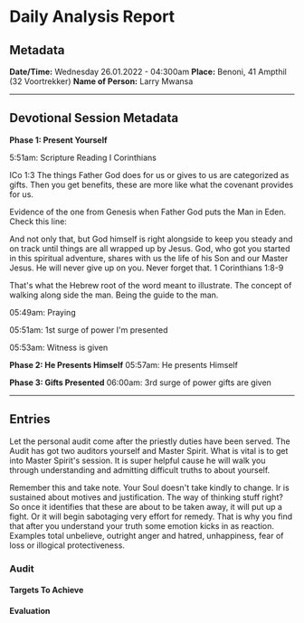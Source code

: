 # Daily Analysis Report

## Metadata

**Date/Time:** Wednesday 26.01.2022 - 04:300am
**Place:** Benoni, 41 Ampthil (32 Voortrekker)
**Name of Person:** Larry Mwansa
____

## Devotional Session Metadata

**Phase 1: Present Yourself**

5:51am: Scripture Reading I Corinthians

ICo 1:3
The things Father God does for us or gives to us are categorized as gifts. Then you get benefits, these are more like what the covenant provides for us.

Evidence of the one from Genesis when Father God puts the Man in Eden. Check this line:

And not only that, but God himself is right alongside to keep you steady and on track until things are all wrapped up by Jesus. God, who got you started in this spiritual adventure, shares with us the life of his Son and our Master Jesus. He will never give up on you. Never forget that. 
1 Corinthians 1:8-9

That's what the Hebrew root of the word meant to illustrate. The concept of walking along side the man. Being the guide to the man.

05:49am: Praying

05:51am: 1st surge of power I'm presented

05:53am: Witness is given

**Phase 2: He Presents Himself**
05:57am: He presents Himself

**Phase 3: Gifts Presented**
06:00am: 3rd surge of power gifts are given

_______

## Entries

Let the personal audit come after the priestly duties have been served. The Audit has got two auditors yourself and Master Spirit. What is vital is to get into Master Spirit's session. It is super helpful cause he will walk you through understanding and admitting difficult truths to about yourself. 

Remember this and take note. Your Soul doesn't take kindly to change. Ir is sustained about motives and justification. The way of thinking stuff right? So once it identifies that these are about to be taken away, it will put up a fight. Or it will begin sabotaging very effort for remedy. That is why you find that after you understand your truth some emotion kicks in as reaction. Examples total unbelieve, outright anger and hatred, unhappiness, fear of loss or illogical protectiveness.

### Audit

#### Targets To Achieve

#### Evaluation
